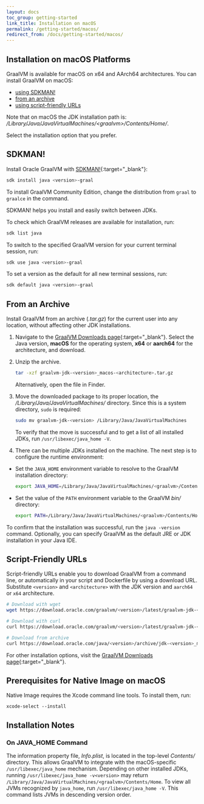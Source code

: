 ```yaml
---
layout: docs
toc_group: getting-started
link_title: Installation on macOS
permalink: /getting-started/macos/
redirect_from: /docs/getting-started/macos/
---
```


## Installation on macOS Platforms

GraalVM is available for macOS on x64 and AArch64 architectures.
You can install GraalVM on macOS:
* [using SDKMAN!](#sdkman)
* [from an archive](#from-an-archive)
* [using script-friendly URLs](#script-friendly-urls)

Note that on macOS the JDK installation path is: _/Library/Java/JavaVirtualMachines/&lt;graalvm&gt;/Contents/Home/_.

Select the installation option that you prefer.

## SDKMAN!

Install Oracle GraalVM with [SDKMAN!](https://sdkman.io/){:target="_blank"}:

```bash
sdk install java <version>-graal
```
To install GraalVM Community Edition, change the distribution from `graal` to `graalce` in the command.

SDKMAN! helps you install and easily switch between JDKs.

To check which GraalVM releases are available for installation, run:

```bash
sdk list java
```

To switch to the specified GraalVM version for your current terminal session, run:

```bash
sdk use java <version>-graal
```

To set a version as the default for all new terminal sessions, run:

```bash
sdk default java <version>-graal
```

## From an Archive

Install GraalVM from an archive (_.tar.gz_) for the current user into any location, without affecting other JDK installations.

1. Navigate to the [GraalVM Downloads page](https://www.graalvm.org/downloads/){:target="_blank"}. Select the Java version, **macOS** for the operating system, **x64** or **aarch64** for the architecture, and download.
  
2. Unzip the archive.
    ```bash
    tar -xzf graalvm-jdk-<version>_macos-<architecture>.tar.gz
    ```
    Alternatively, open the file in Finder.

3. Move the downloaded package to its proper location, the _/Library/Java/JavaVirtualMachines/_ directory. Since this is a system directory, `sudo` is required:
    ```bash
    sudo mv graalvm-jdk-<version> /Library/Java/JavaVirtualMachines
    ```
    To verify that the move is successful and to get a list of all installed JDKs, run `/usr/libexec/java_home -V`.

4. There can be multiple JDKs installed on the machine. The next step is to configure the runtime environment:
  - Set the `JAVA_HOME` environment variable to resolve to the GraalVM installation directory:
    ```bash
    export JAVA_HOME=/Library/Java/JavaVirtualMachines/<graalvm>/Contents/Home
    ```
  - Set the value of the `PATH` environment variable to the GraalVM _bin/_ directory:
    ```bash
    export PATH=/Library/Java/JavaVirtualMachines/<graalvm>/Contents/Home/bin:$PATH
    ```

To confirm that the installation was successful, run the `java -version` command.
Optionally, you can specify GraalVM as the default JRE or JDK installation in your Java IDE.

## Script-Friendly URLs

Script-friendly URLs enable you to download GraalVM from a command line, or automatically in your script and Dockerfile by using a download URL. 
Substitute `<version>` and `<architecture>` with the JDK version and `aarch64` or `x64` architecture.
```bash
# Download with wget
wget https://download.oracle.com/graalvm/<version>/latest/graalvm-jdk-<version>_macos-<architecture>_bin.tar.gz

# Download with curl
curl https://download.oracle.com/graalvm/<version>/latest/graalvm-jdk-<version>_macos-<architecture>_bin.tar.gz

# Download from archive
curl https://download.oracle.com/java/<version>/archive/jdk-<version>_macos-<architecture>_bin.tar.gz
```

For other installation options, visit the [GraalVM Downloads page](https://www.graalvm.org/downloads/){:target="_blank"}.

## Prerequisites for Native Image on macOS

Native Image requires the Xcode command line tools.
To install them, run:
```shell
xcode-select --install
```

## Installation Notes

### On JAVA_HOME Command

The information property file, _Info.plist_, is located in the top-level _Contents/_ directory.
This allows GraalVM to integrate with the macOS-specific `/usr/libexec/java_home` mechanism.
Depending on other installed JDKs, running `/usr/libexec/java_home -v<version>` may return `/Library/Java/JavaVirtualMachines/<graalvm>/Contents/Home`.
To view all JVMs recognized by `java_home`, run `/usr/libexec/java_home -V`. This command lists JVMs in descending version order.